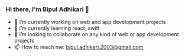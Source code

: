 ### Hi there, I'm Bipul Adhikari 👋

- 🔭 I’m currently working on web and app development projects
- 🌱 I’m currently learning react, swift
- 👯 I’m looking to collaborate on any kind of web or app development projects
- 📫 How to reach me: bipul.adhikari.2003@gmail.com

